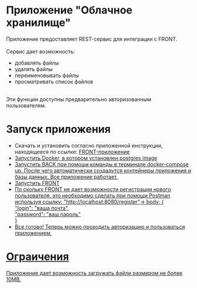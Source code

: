 <h1>Приложение "Облачное хранилище"</h1>
Приложение предоставляет REST-сервис для интеграции с FRONT.
<br>
<br>
Сервис дает возможность:
<br>
<ul>
  <li>добавлять файлы</li>
  <li>удалять файлы</li>
  <li>переименовывать файлы</li>
  <li>просматривать список файлов</li>
</ul>
<br>
Эти функции доступны предварительно авторизованным пользователям.
<br>
<h1>Запуск приложения</h1>
<ul>
<li>Скачать и установить согласно приложенной инструкции, находящееся по ссылке: <a href="">FRONT-приложение</f></li>
<li>Запустить Docker, в котором установлен postgres image</li>
<li>Запустить BACK при помощи команды в терминале docker-compose up. После чего автоматически создадутся контейнеры приложения и базы данных. Все приложение работает.</li>
<li>Запустить FRONT</li>
<li>По скольку FRONT не дает возможности регистрации нового пользователя, это необходимо сделать при помощи Postman используя ссылку: "http://localhost:8080/register"-> body: {
<br>
    "login": "ваша почта",
    <br>
    "password": "ваш пароль"
    <br>
}</li>
<li>Все готово! Теперь можно проходить авторизацию и пользоваться приложением.</li>
</ul>
<h1>Ограичения</h1>
Приложение дает возможность загружать файли размером не более 10МВ.
